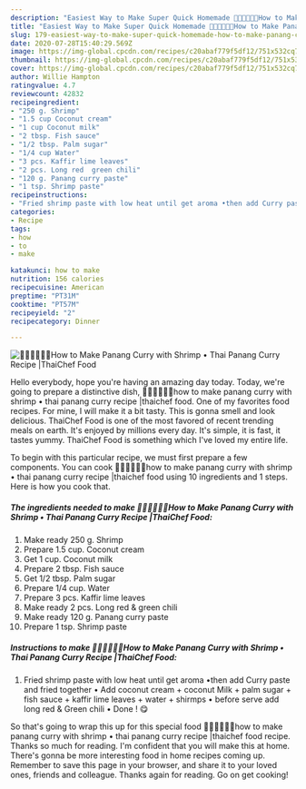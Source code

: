 ```yaml
---
description: "Easiest Way to Make Super Quick Homemade 🧑🏽‍🍳🧑🏼‍🍳How to Make Panang Curry with Shrimp • Thai Panang Curry Recipe |ThaiChef Food"
title: "Easiest Way to Make Super Quick Homemade 🧑🏽‍🍳🧑🏼‍🍳How to Make Panang Curry with Shrimp • Thai Panang Curry Recipe |ThaiChef Food"
slug: 179-easiest-way-to-make-super-quick-homemade-how-to-make-panang-curry-with-shrimp-thai-panang-curry-recipe-thaichef-food
date: 2020-07-28T15:40:29.569Z
image: https://img-global.cpcdn.com/recipes/c20abaf779f5df12/751x532cq70/🧑🏽🍳🧑🏼🍳how-to-make-panang-curry-with-shrimp-•-thai-panang-curry-recipe-thaichef-food-recipe-main-photo.jpg
thumbnail: https://img-global.cpcdn.com/recipes/c20abaf779f5df12/751x532cq70/🧑🏽🍳🧑🏼🍳how-to-make-panang-curry-with-shrimp-•-thai-panang-curry-recipe-thaichef-food-recipe-main-photo.jpg
cover: https://img-global.cpcdn.com/recipes/c20abaf779f5df12/751x532cq70/🧑🏽🍳🧑🏼🍳how-to-make-panang-curry-with-shrimp-•-thai-panang-curry-recipe-thaichef-food-recipe-main-photo.jpg
author: Willie Hampton
ratingvalue: 4.7
reviewcount: 42832
recipeingredient:
- "250 g. Shrimp"
- "1.5 cup Coconut cream"
- "1 cup Coconut milk"
- "2 tbsp. Fish sauce"
- "1/2 tbsp. Palm sugar"
- "1/4 cup Water"
- "3 pcs. Kaffir lime leaves"
- "2 pcs. Long red  green chili"
- "120 g. Panang curry paste"
- "1 tsp. Shrimp paste"
recipeinstructions:
- "Fried shrimp paste with low heat until get aroma •then add Curry paste and fried together • Add coconut cream + coconut Milk + palm sugar + fish sauce + kaffir lime leaves + water + shirmps • before serve add long red &amp; Green chili • Done ! 😋"
categories:
- Recipe
tags:
- how
- to
- make

katakunci: how to make 
nutrition: 156 calories
recipecuisine: American
preptime: "PT31M"
cooktime: "PT57M"
recipeyield: "2"
recipecategory: Dinner

---
```



![🧑🏽‍🍳🧑🏼‍🍳How to Make Panang Curry with Shrimp • Thai Panang Curry Recipe |ThaiChef Food](https://img-global.cpcdn.com/recipes/c20abaf779f5df12/751x532cq70/🧑🏽🍳🧑🏼🍳how-to-make-panang-curry-with-shrimp-•-thai-panang-curry-recipe-thaichef-food-recipe-main-photo.jpg)

Hello everybody, hope you're having an amazing day today. Today, we're going to prepare a distinctive dish, 🧑🏽‍🍳🧑🏼‍🍳how to make panang curry with shrimp • thai panang curry recipe |thaichef food. One of my favorites food recipes. For mine, I will make it a bit tasty. This is gonna smell and look delicious.
ThaiChef Food is one of the most favored of recent trending meals on earth. It's enjoyed by millions every day. It's simple, it is fast, it tastes yummy. ThaiChef Food is something which I've loved my entire life.


To begin with this particular recipe, we must first prepare a few components. You can cook 🧑🏽‍🍳🧑🏼‍🍳how to make panang curry with shrimp • thai panang curry recipe |thaichef food using 10 ingredients and 1 steps. Here is how you cook that.

<!--inarticleads1-->

##### The ingredients needed to make 🧑🏽‍🍳🧑🏼‍🍳How to Make Panang Curry with Shrimp • Thai Panang Curry Recipe |ThaiChef Food:

1. Make ready 250 g. Shrimp
1. Prepare 1.5 cup. Coconut cream
1. Get 1 cup. Coconut milk
1. Prepare 2 tbsp. Fish sauce
1. Get 1/2 tbsp. Palm sugar
1. Prepare 1/4 cup. Water
1. Prepare 3 pcs. Kaffir lime leaves
1. Make ready 2 pcs. Long red &amp; green chili
1. Make ready 120 g. Panang curry paste
1. Prepare 1 tsp. Shrimp paste




<!--inarticleads2-->

##### Instructions to make 🧑🏽‍🍳🧑🏼‍🍳How to Make Panang Curry with Shrimp • Thai Panang Curry Recipe |ThaiChef Food:

1. Fried shrimp paste with low heat until get aroma •then add Curry paste and fried together • Add coconut cream + coconut Milk + palm sugar + fish sauce + kaffir lime leaves + water + shirmps • before serve add long red &amp; Green chili • Done ! 😋




So that's going to wrap this up for this special food 🧑🏽‍🍳🧑🏼‍🍳how to make panang curry with shrimp • thai panang curry recipe |thaichef food recipe. Thanks so much for reading. I'm confident that you will make this at home. There's gonna be more interesting food in home recipes coming up. Remember to save this page in your browser, and share it to your loved ones, friends and colleague. Thanks again for reading. Go on get cooking!
